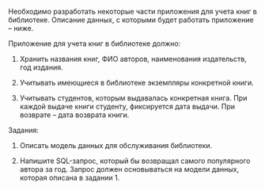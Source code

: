 Необходимо разработать некоторые части приложения для учета книг в библиотеке. Описание данных, с которыми будет работать приложение – ниже.

Приложение для учета книг в библиотеке должно:

1. Хранить названия книг, ФИО авторов, наименования издательств, год издания.

2. Учитывать имеющиеся в библиотеке экземпляры конкретной книги.

3. Учитывать студентов, которым выдавалась конкретная книга. При каждой выдаче книги студенту, фиксируется дата выдачи. При возврате – дата возврата книги.

Задания:

1. Описать модель данных для обслуживания библиотеки.

2. Напишите SQL-запрос, который бы возвращал самого популярного автора за год. Запрос должен основываться на модели данных, которая описана в задании 1.
